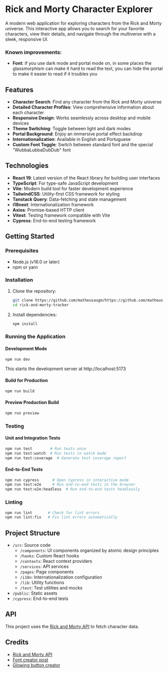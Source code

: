 
# Rick and Morty Character Explorer

A modern web application for exploring characters from the Rick and Morty universe. This interactive app allows you to search for your favorite characters, view their details, and navigate through the multiverse with a sleek, responsive UI.

### Known improvements:

- **Font**: if you use dark mode and portal mode on, in some places the glassmorphism can make it hard to read the text, you can hide the portal to make it easier to read if it troubles you


## Features

- **Character Search**: Find any character from the Rick and Morty universe
- **Detailed Character Profiles**: View comprehensive information about each character
- **Responsive Design**: Works seamlessly across desktop and mobile devices
- **Theme Switching**: Toggle between light and dark modes
- **Portal Background**: Enjoy an immersive portal effect backdrop
- **Internationalization**: Available in English and Portuguese
- **Custom Font Toggle**: Switch between standard font and the special "WubbaLubbaDubDub" font

## Technologies

- **React 19**: Latest version of the React library for building user interfaces
- **TypeScript**: For type-safe JavaScript development
- **Vite**: Modern build tool for faster development experience
- **TailwindCSS**: Utility-first CSS framework for styling
- **Tanstack Query**: Data-fetching and state management
- **i18next**: Internationalization framework
- **Axios**: Promise-based HTTP client
- **Vitest**: Testing framework compatible with Vite
- **Cypress**: End-to-end testing framework

## Getting Started

### Prerequisites

- Node.js (v16.0 or later)
- npm or yarn

### Installation

1. Clone the repository:
   ```bash
   git clone https://github.com/matheusaugm/https://github.com/matheusaugm/rick-and-morty-tracker.git
   cd rick-and-morty-tracker
   ```

2. Install dependencies:
   ```bash
   npm install
   ```

### Running the Application

#### Development Mode
```bash
npm run dev
```
This starts the development server at http://localhost:5173

#### Build for Production
```bash
npm run build
```

#### Preview Production Build
```bash
npm run preview
```

### Testing

#### Unit and Integration Tests
```bash
npm run test        # Run tests once
npm run test:watch  # Run tests in watch mode
npm run test:coverage  # Generate test coverage report
```

#### End-to-End Tests
```bash
npm run cypress      # Open Cypress in interactive mode
npm run test:e2e     # Run end-to-end tests in the browser
npm run test:e2e:headless  # Run end-to-end tests headlessly
```

### Linting
```bash
npm run lint       # Check for lint errors
npm run lint:fix   # Fix lint errors automatically
```

## Project Structure

- `/src`: Source code
  - `/components`: UI components organized by atomic design principles
  - `/hooks`: Custom React hooks
  - `/contexts`: React context providers
  - `/services`: API services
  - `/pages`: Page components
  - `/i18n`: Internationalization configuration
  - `/lib`: Utility functions
  - `/test`: Test utilities and mocks
- `/public`: Static assets
- `/cypress`: End-to-end tests

## API

This project uses the [Rick and Morty API](https://rickandmortyapi.com/) to fetch character data.


## Credits 

- [Rick and Morty API](https://rickandmortyapi.com/)
- [Font creator post](https://www.reddit.com/r/rickandmorty/comments/pxyg17/ive_made_new_rick_and_morty_font_called_wubba/)
- [Glowing button creator](https://codepen.io/kocsten/pen/rggjXp)